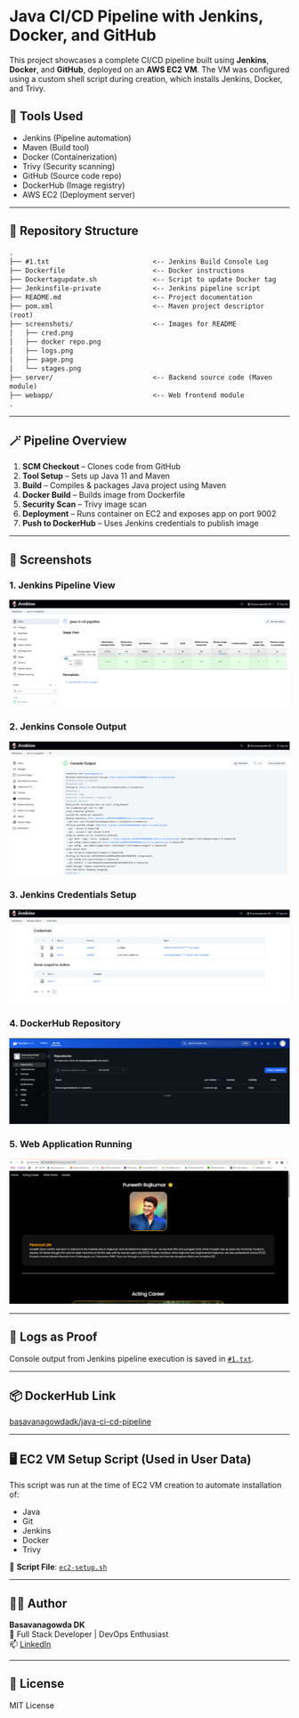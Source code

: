 # Java CI/CD Pipeline with Jenkins, Docker, and GitHub

This project showcases a complete CI/CD pipeline built using **Jenkins**, **Docker**, and **GitHub**, deployed on an **AWS EC2 VM**. The VM was configured using a custom shell script during creation, which installs Jenkins, Docker, and Trivy.

## 🧰 Tools Used
- Jenkins (Pipeline automation)
- Maven (Build tool)
- Docker (Containerization)
- Trivy (Security scanning)
- GitHub (Source code repo)
- DockerHub (Image registry)
- AWS EC2 (Deployment server)

---

## 📂 Repository Structure

```
.
├── #1.txt                          <-- Jenkins Build Console Log
├── Dockerfile                      <-- Docker instructions
├── Dockertagupdate.sh              <-- Script to update Docker tag
├── Jenkinsfile-private             <-- Jenkins pipeline script
├── README.md                       <-- Project documentation
├── pom.xml                         <-- Maven project descriptor (root)
├── screenshots/                    <-- Images for README
│   ├── cred.png
│   ├── docker repo.png
│   ├── logs.png
│   ├── page.png
│   └── stages.png
├── server/                         <-- Backend source code (Maven module)
├── webapp/                         <-- Web frontend module
.

```

---

## 🪄 Pipeline Overview

1. **SCM Checkout** – Clones code from GitHub
2. **Tool Setup** – Sets up Java 11 and Maven
3. **Build** – Compiles & packages Java project using Maven
4. **Docker Build** – Builds image from Dockerfile
5. **Security Scan** – Trivy image scan
6. **Deployment** – Runs container on EC2 and exposes app on port 9002
7. **Push to DockerHub** – Uses Jenkins credentials to publish image

---

## 📸 Screenshots

### 1. Jenkins Pipeline View
![Pipeline](./screenshots/stages.png)

### 2. Jenkins Console Output
![Console Logs](./screenshots/logs.png)

### 3. Jenkins Credentials Setup
![Credentials](./screenshots/cred.png)

### 4. DockerHub Repository
![DockerHub](./screenshots/docker.png)

### 5. Web Application Running
![Web App](./screenshots/page.png)

---

## 📜 Logs as Proof

Console output from Jenkins pipeline execution is saved in [`#1.txt`](./#1.txt).

---

## 📦 DockerHub Link

[basavanagowdadk/java-ci-cd-pipeline](https://hub.docker.com/repository/docker/basavanagowdadk/java-ci-cd-pipeline/general)

---

## 🖥️ EC2 VM Setup Script (Used in User Data)

This script was run at the time of EC2 VM creation to automate installation of:
- Java
- Git
- Jenkins
- Docker
- Trivy

📄 **Script File**: [`ec2-setup.sh`](./ec2-setup.sh)

---

## 🙋‍♂️ Author

**Basavanagowda DK**  
🚀 Full Stack Developer | DevOps Enthusiast  
📫 [LinkedIn](https://www.linkedin.com/in/basavanagowdadk)

---

## 📃 License

MIT License
